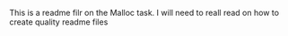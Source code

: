 This is a readme filr on the Malloc task.
I will need to reall read on how to create quality readme files
